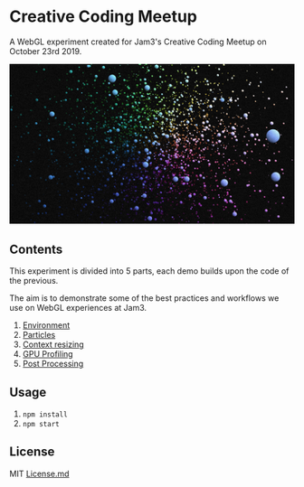 # Creative Coding Meetup

A WebGL experiment created for Jam3's Creative Coding Meetup on October 23rd 2019.

![alt text](screenshot.jpg 'WebGL experiment')

## Contents

This experiment is divided into 5 parts, each demo builds upon the code of the previous.

The aim is to demonstrate some of the best practices and workflows we use on WebGL experiences at Jam3.

1. [Environment](src/js/1-environment)
2. [Particles](src/js/2-particles)
3. [Context resizing](src/js/3-context-resizing)
4. [GPU Profiling](src/js/4-gpu-profiling)
5. [Post Processing](src/js/5-post-processing)

## Usage

1. `npm install`
2. `npm start`

## License

MIT [License.md](LICENSE.md)
